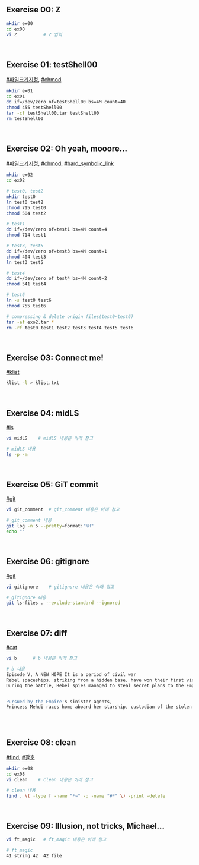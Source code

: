 ## Exercise 00: Z
```bash
mkdir ex00
cd ex00
vi Z          # Z 입력
```
<br>

## Exercise 01: testShell00
[#파일크기지정](README.md#특정-크기로-지정하여-파일-만들기파일크기지정), [#chmod](../README.md#chmod-change-mode)
```bash
mkdir ex01
cd ex01
dd if=/dev/zero of=testShell00 bs=4M count=40
chmod 455 testShell00
tar -cf testShell00.tar testShell00
rm testShell00
```
<br>

## Exercise 02: Oh yeah, mooore...
[#파일크기지정](README.md#특정-크기로-지정하여-파일-만들기파일크기지정), [#chmod](../README.md#chmod-change-mode), [#hard_symbolic_link](../README.md#hard-symbolic-link)
```bash
mkdir ex02
cd ex02

# test0, test2
mkdir test0
ln test0 test2
chmod 715 test0
chmod 504 test2

# test1
dd if=/dev/zero of=test1 bs=4M count=4
chmod 714 test1

# test3, test5
dd if=/dev/zero of=test3 bs=4M count=1
chmod 404 test3
ln test3 test5

# test4
dd if=/dev/zero of test4 bs=4M count=2
chmod 541 test4

# test6
ln -s test0 test6
chmod 755 test6

# compressing & delete origin files(test0~test6)
tar -ef exo2.tar *
rm -rf test0 test1 test2 test3 test4 test5 test6
```
<br>

## Exercise 03: Connect me!
[#klist](../README.md#klist)
```bash
klist -l > klist.txt
```
<br>

## Exercise 04: midLS
[#ls](../README.md#ls)
```bash
vi midLS    # midLS 내용은 아래 참고
```
```bash
# midLS 내용
ls -p -m
```
<br>

## Exercise 05: GiT commit
[#git](../README.md#git)
```bash
vi git_comment  # git_comment 내용은 아래 참고
```
```bash
# git_comment 내용
git log -n 5 --pretty=format:"%H"
echo ""
```
<br>

## Exercise 06: gitignore
[#git](../README.md#git)
```bash
vi gitignore    # gitignore 내용은 아래 참고
```
```bash
# gitignore 내용
git ls-files . --exclude-standard --ignored
```


<br>

## Exercise 07: diff
[#cat](../README.md#cat)
```bash
vi b      # b 내용은 아래 참고
```
```bash
# b 내용
Episode V, A NEW H0PE It is a period of civil war
Rebel spaceships, striking from a hidden base, have won their first victory against the evil Galactic Empire. 
During the battle, Rebel spies managed to steal secret plans to the Empire's ultimate weapon, the STAR DEATH, an armored space station with enough power to destroy an entire planet.


Pursued by the Empire's sinister agents,
Princess Mehdi races home aboard her starship, custodian of the stolen plans that can save her people and restore the dictatorship to the galaxie..



```
<br>

## Exercise 08: clean
[#find](../README.md#find), [#괄호](../README.md#괄호)
```bash
mkdir ex08
cd ex08
vi clean    # clean 내용은 아래 참고
```
```bash
# clean 내용
find . \( -type f -name "*~" -o -name "#*" \) -print -delete
```
<br>

## Exercise 09: Illusion, not tricks, Michael...
```bash
vi ft_magic   # ft_magic 내용은 아래 참고
```
```bash
# ft_magic 
41 string 42  42 file
```
